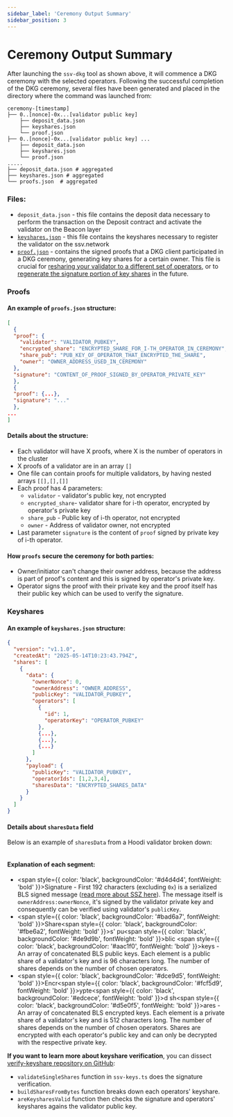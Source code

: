 ```yaml
---
sidebar_label: 'Ceremony Output Summary'
sidebar_position: 3
---
```


# Ceremony Output Summary

After launching the `ssv-dkg` tool as shown above, it will commence a DKG ceremony with the selected operators.
Following the successful completion of the DKG ceremony, several files have been generated and placed in the directory where the command was launched from:
```
ceremony-[timestamp]
├── 0..[nonce]-0x...[validator public key]
    ├── deposit_data.json
    ├── keyshares.json
    └── proof.json
├── 0..[nonce]-0x...[validator public key] ...
    ├── deposit_data.json
    ├── keyshares.json
    └── proof.json
.....
├── deposit_data.json # aggregated
├── keyshares.json # aggregated
└── proofs.json  # aggregated
```
### Files:
* `deposit_data.json` - this file contains the deposit data necessary to perform the transaction on the Deposit contract and activate the validator on the Beacon layer
* [`keyshares.json`](#keyshares) - this file contains the keyshares necessary to register the validator on the ssv.network
* [`proof.json`](#proofs) - contains the signed proofs that a DKG client participated in a DKG ceremony, generating key shares for a certain owner. This file is crucial for [resharing your validator to a different set of operators](change-operator-set-and-reshare-validator-key-shares.md), or to [regenerate the signature portion of key shares](update-owner-nonce-in-key-shares.md) in the future.

### Proofs
#### An example of `proofs.json` structure:
```json
[
  {
  "proof": {
    "validator": "VALIDATOR_PUBKEY",
    "encrypted_share": "ENCRYPTED_SHARE_FOR_I-TH_OPERATOR_IN_CEREMONY",
    "share_pub": "PUB_KEY_OF_OPERATOR_THAT_ENCRYPTED_THE_SHARE",
    "owner": "OWNER_ADDRESS_USED_IN_CEREMONY"
  },
  "signature": "CONTENT_OF_PROOF_SIGNED_BY_OPERATOR_PRIVATE_KEY"
  },
  {
  "proof": {...},
  "signature": "..."
  },
...
]
```
#### Details about the structure:
- Each validator will have X proofs, where X is the number of operators in the cluster
- X proofs of a validator are in an array `[]`
- One file can contain proofs for multiple validators, by having nested arrays `[[],[],[]]`
- Each proof has 4 parameters:
  - `validator` - validator's public key, not encrypted
  - `encrypted_share`- validator share for i-th operator, encrypted by operator's private key
  - `share_pub` - Public key of i-th operator, not encrypted
  - `owner` - Address of validator owner, not encrypted
- Last parameter `signature` is the content of `proof` signed by private key of i-th operator.

#### How `proofs` secure the ceremony for both parties:
- Owner/initiator can't change their owner address, because the address is part of proof's content and this is signed by operator's private key.
- Operator signs the proof with their private key and the proof itself has their public key which can be used to verify the signature.

### Keyshares
#### An example of `keyshares.json` structure:
```json
{
  "version": "v1.1.0",
  "createdAt": "2025-05-14T10:23:43.794Z",
  "shares": [
    {
      "data": {
        "ownerNonce": 0,
        "ownerAddress": "OWNER_ADDRESS",
        "publicKey": "VALIDATOR_PUBKEY",
        "operators": [
          {
            "id": 1,
            "operatorKey": "OPERATOR_PUBKEY"
          },
          {...},
          {...},
          {...}
        ]
      },
      "payload": {
        "publicKey": "VALIDATOR_PUBKEY",
        "operatorIds": [1,2,3,4],
        "sharesData": "ENCRYPTED_SHARES_DATA"
      }
    }
  ]
}
```

#### Details about `sharesData` field
Below is an example of `sharesData` from a Hoodi validator broken down:

<div style={{ textAlign: 'center', width: '100%', margin: '0 auto' }}>
  <img src="/img/sharesData.png" alt="" />
</div>

#### Explanation of each segment:
- <span style={{ color: 'black', backgroundColor: '#d4d4d4', fontWeight: 'bold' }}>Signature</span>  - First 192 characters (excluding `0x`) is a serialized BLS signed message ([read more about SSZ here](https://ethereum.org/en/developers/docs/data-structures-and-encoding/ssz/)). The message itself is `ownerAddress:ownerNonce`, it's signed by the validator private key and consequently can be verified using validator's `publicKey`.
- <span style={{ color: 'black', backgroundColor: '#bad6a7', fontWeight: 'bold' }}>Share</span><span style={{ color: 'black', backgroundColor: '#fbe6a2', fontWeight: 'bold' }}>s' pu</span><span style={{ color: 'black', backgroundColor: '#de9d9b', fontWeight: 'bold' }}>blic </span><span style={{ color: 'black', backgroundColor: '#aac1f0', fontWeight: 'bold' }}>keys</span> - An array of concatenated BLS public keys. Each element is a public share of a validator's key and is 96 characters long. The number of shares depends on the number of chosen operators.
- <span style={{ color: 'black', backgroundColor: '#dce9d5', fontWeight: 'bold' }}>Encr</span><span style={{ color: 'black', backgroundColor: '#fcf5d9', fontWeight: 'bold' }}>ypte</span><span style={{ color: 'black', backgroundColor: '#edcece', fontWeight: 'bold' }}>d sh</span><span style={{ color: 'black', backgroundColor: '#d5e0f5', fontWeight: 'bold' }}>ares</span> - An array of concatenated BLS encrypted keys. Each element is a private share of a validator's key and is 512 characters long. The number of shares depends on the number of chosen operators. Shares are encrypted with each operator's public key and can only be decrypted with the respective private key.

**If you want to learn more about keyshare verification**, you can dissect [verify-keyshare repository  on GitHub](https://github.com/RaekwonIII/verify-keyshares):
- `validateSingleShares` function in `ssv-keys.ts`  does the signature verification.
- `buildSharesFromBytes` function breaks down each operators' keyshare.
- `areKeysharesValid` function then checks the signature and operators' keyshares agains the validator public key.
